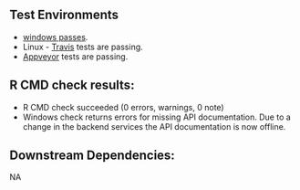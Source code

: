 ## Test Environments
+   [windows passes](https://win-builder.r-project.org/2ssYmFp88U6R/).
+   Linux - [Travis](https://travis-ci.org/github/ropensci/neotoma/builds/728784231) tests are passing.
+   [Appveyor](https://ci.appveyor.com/project/sckott/neotoma/builds/35303211) tests are passing.

## R CMD check results:
+   R CMD check succeeded (0 errors, warnings, 0 note)
+   Windows check returns errors for missing API documentation.  Due to a change in the backend services the API documentation is now offline.

## Downstream Dependencies:
NA
